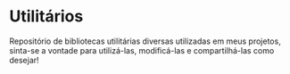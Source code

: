 # Utilitários
Repositório de bibliotecas utilitárias diversas utilizadas em meus projetos, sinta-se a vontade para utilizá-las, modificá-las e compartilhá-las como desejar!
